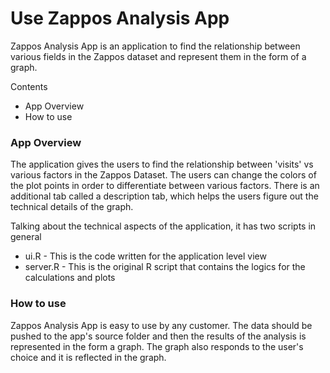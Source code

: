 # Use Zappos Analysis App

Zappos Analysis App is an application to find the relationship between various fields in the Zappos dataset and represent them in the form of a graph.

Contents

  - App Overview
  - How to use 

### App Overview
The application gives the users to find the relationship between 'visits' vs various factors in the Zappos Dataset. The users can change the colors of the plot points in order to differentiate between various factors. There is an additional tab called a description tab, which helps the users figure out the technical details of the graph.

Talking about the technical aspects of the application, it has two scripts in general

 * ui.R - This is the code written for the application level view
* server.R - This is the original R script that contains the logics for the calculations and plots

### How to use

Zappos Analysis App is easy to use by any customer. The data should be pushed to the app's source folder and then the results of the analysis is represented in the form a graph. The graph also responds to the user's choice and it is reflected in the graph.



